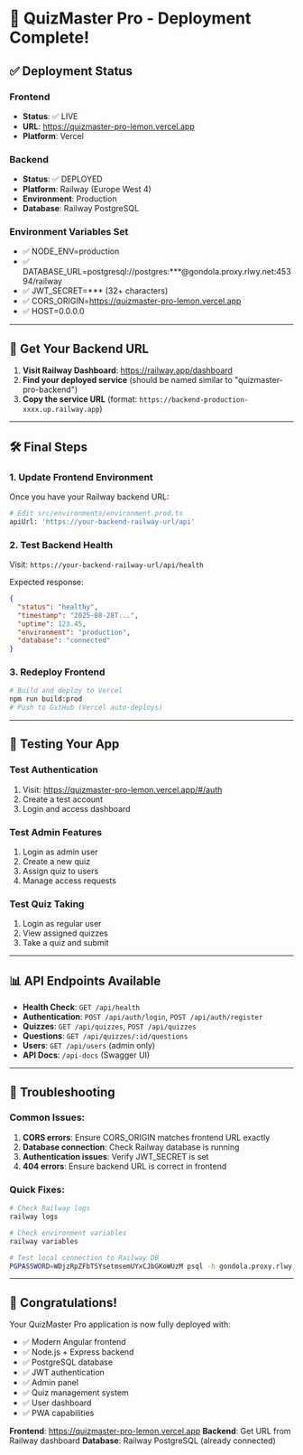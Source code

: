 # 🚀 QuizMaster Pro - Deployment Complete!

## ✅ Deployment Status

### Frontend
- **Status**: ✅ LIVE
- **URL**: https://quizmaster-pro-lemon.vercel.app
- **Platform**: Vercel

### Backend  
- **Status**: ✅ DEPLOYED
- **Platform**: Railway (Europe West 4)
- **Environment**: Production
- **Database**: Railway PostgreSQL

### Environment Variables Set
- ✅ NODE_ENV=production
- ✅ DATABASE_URL=postgresql://postgres:***@gondola.proxy.rlwy.net:45394/railway
- ✅ JWT_SECRET=*** (32+ characters)
- ✅ CORS_ORIGIN=https://quizmaster-pro-lemon.vercel.app
- ✅ HOST=0.0.0.0

---

## 🔗 Get Your Backend URL

1. **Visit Railway Dashboard**: https://railway.app/dashboard
2. **Find your deployed service** (should be named similar to "quizmaster-pro-backend")
3. **Copy the service URL** (format: `https://backend-production-xxxx.up.railway.app`)

---

## 🛠️ Final Steps

### 1. Update Frontend Environment
Once you have your Railway backend URL:

```bash
# Edit src/environments/environment.prod.ts
apiUrl: 'https://your-backend-railway-url/api'
```

### 2. Test Backend Health
Visit: `https://your-backend-railway-url/api/health`

Expected response:
```json
{
  "status": "healthy",
  "timestamp": "2025-08-28T...",
  "uptime": 123.45,
  "environment": "production", 
  "database": "connected"
}
```

### 3. Redeploy Frontend
```bash
# Build and deploy to Vercel
npm run build:prod
# Push to GitHub (Vercel auto-deploys)
```

---

## 🧪 Testing Your App

### Test Authentication
1. Visit: https://quizmaster-pro-lemon.vercel.app/#/auth
2. Create a test account
3. Login and access dashboard

### Test Admin Features
1. Login as admin user
2. Create a new quiz
3. Assign quiz to users
4. Manage access requests

### Test Quiz Taking
1. Login as regular user
2. View assigned quizzes
3. Take a quiz and submit

---

## 📊 API Endpoints Available

- **Health Check**: `GET /api/health`
- **Authentication**: `POST /api/auth/login`, `POST /api/auth/register`
- **Quizzes**: `GET /api/quizzes`, `POST /api/quizzes`
- **Questions**: `GET /api/quizzes/:id/questions`
- **Users**: `GET /api/users` (admin only)
- **API Docs**: `/api-docs` (Swagger UI)

---

## 🔧 Troubleshooting

### Common Issues:
1. **CORS errors**: Ensure CORS_ORIGIN matches frontend URL exactly
2. **Database connection**: Check Railway database is running  
3. **Authentication issues**: Verify JWT_SECRET is set
4. **404 errors**: Ensure backend URL is correct in frontend

### Quick Fixes:
```bash
# Check Railway logs
railway logs

# Check environment variables
railway variables

# Test local connection to Railway DB
PGPASSWORD=WDjzRpZFbTSYsetmsemUYxCJbGKoWUzM psql -h gondola.proxy.rlwy.net -U postgres -p 45394 -d railway
```

---

## 🎉 Congratulations!

Your QuizMaster Pro application is now fully deployed with:
- ✅ Modern Angular frontend
- ✅ Node.js + Express backend  
- ✅ PostgreSQL database
- ✅ JWT authentication
- ✅ Admin panel
- ✅ Quiz management system
- ✅ User dashboard
- ✅ PWA capabilities

**Frontend**: https://quizmaster-pro-lemon.vercel.app
**Backend**: Get URL from Railway dashboard
**Database**: Railway PostgreSQL (already connected)
